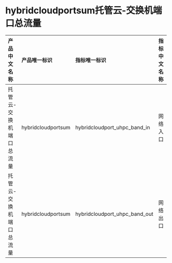 # hybridcloudportsum托管云-交换机端口总流量

|产品中文名称|产品唯一标识|指标唯一标识|指标中文名称|单位|备注|
|:----|:----|:----|:----|:----|:----|
|托管云-交换机端口总流量|hybridcloudportsum|hybridcloudport_uhpc_band_in|网络入口|bps| |
|托管云-交换机端口总流量|hybridcloudportsum|hybridcloudport_uhpc_band_out|网络出口|bps| |
